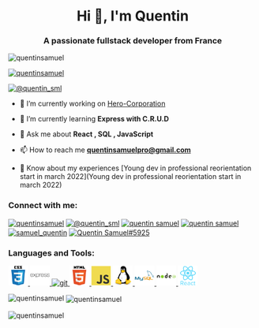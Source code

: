 <h1 align="center">Hi 👋, I'm Quentin</h1>
<h3 align="center">A passionate fullstack developer from France</h3>

<p align="left"> <img src="https://komarev.com/ghpvc/?username=quentinsamuel&label=Profile%20views&color=0e75b6&style=flat" alt="quentinsamuel" /> </p>

<p align="left"> <a href="https://github.com/ryo-ma/github-profile-trophy"><img src="https://github-profile-trophy.vercel.app/?username=quentinsamuel" alt="quentinsamuel" /></a> </p>

<p align="left"> <a href="https://twitter.com/@quentin_sml" target="blank"><img src="https://img.shields.io/twitter/follow/@quentin_sml?logo=twitter&style=for-the-badge" alt="@quentin_sml" /></a> </p>

- 🔭 I’m currently working on [Hero-Corporation](https://theodep.github.io/Hero-Corporation/)

- 🌱 I’m currently learning **Express with C.R.U.D**

- 💬 Ask me about **React , SQL , JavaScript**

- 📫 How to reach me **quentinsamuelpro@gmail.com**

- 📄 Know about my experiences [Young dev in professional reorientation start in march 2022](Young dev in professional reorientation start in march 2022)

<h3 align="left">Connect with me:</h3>
<p align="left">
<a href="https://codepen.io/quentinsamuel" target="blank"><img align="center" src="https://raw.githubusercontent.com/rahuldkjain/github-profile-readme-generator/master/src/images/icons/Social/codepen.svg" alt="quentinsamuel" height="30" width="40" /></a>
<a href="https://twitter.com/@quentin_sml" target="blank"><img align="center" src="https://raw.githubusercontent.com/rahuldkjain/github-profile-readme-generator/master/src/images/icons/Social/twitter.svg" alt="@quentin_sml" height="30" width="40" /></a>
<a href="https://linkedin.com/in/quentin samuel" target="blank"><img align="center" src="https://raw.githubusercontent.com/rahuldkjain/github-profile-readme-generator/master/src/images/icons/Social/linked-in-alt.svg" alt="quentin samuel" height="30" width="40" /></a>
<a href="https://codesandbox.com/quentin samuel" target="blank"><img align="center" src="https://raw.githubusercontent.com/rahuldkjain/github-profile-readme-generator/master/src/images/icons/Social/codesandbox.svg" alt="quentin samuel" height="30" width="40" /></a>
<a href="https://instagram.com/samuel_quentin" target="blank"><img align="center" src="https://raw.githubusercontent.com/rahuldkjain/github-profile-readme-generator/master/src/images/icons/Social/instagram.svg" alt="samuel_quentin" height="30" width="40" /></a>
<a href="https://discord.gg/Quentin Samuel#5925" target="blank"><img align="center" src="https://raw.githubusercontent.com/rahuldkjain/github-profile-readme-generator/master/src/images/icons/Social/discord.svg" alt="Quentin Samuel#5925" height="30" width="40" /></a>
</p>

<h3 align="left">Languages and Tools:</h3>
<p align="left"> <a href="https://www.w3schools.com/css/" target="_blank" rel="noreferrer"> <img src="https://raw.githubusercontent.com/devicons/devicon/master/icons/css3/css3-original-wordmark.svg" alt="css3" width="40" height="40"/> </a> <a href="https://expressjs.com" target="_blank" rel="noreferrer"> <img src="https://raw.githubusercontent.com/devicons/devicon/master/icons/express/express-original-wordmark.svg" alt="express" width="40" height="40"/> </a> <a href="https://git-scm.com/" target="_blank" rel="noreferrer"> <img src="https://www.vectorlogo.zone/logos/git-scm/git-scm-icon.svg" alt="git" width="40" height="40"/> </a> <a href="https://www.w3.org/html/" target="_blank" rel="noreferrer"> <img src="https://raw.githubusercontent.com/devicons/devicon/master/icons/html5/html5-original-wordmark.svg" alt="html5" width="40" height="40"/> </a> <a href="https://developer.mozilla.org/en-US/docs/Web/JavaScript" target="_blank" rel="noreferrer"> <img src="https://raw.githubusercontent.com/devicons/devicon/master/icons/javascript/javascript-original.svg" alt="javascript" width="40" height="40"/> </a> <a href="https://www.linux.org/" target="_blank" rel="noreferrer"> <img src="https://raw.githubusercontent.com/devicons/devicon/master/icons/linux/linux-original.svg" alt="linux" width="40" height="40"/> </a> <a href="https://www.mysql.com/" target="_blank" rel="noreferrer"> <img src="https://raw.githubusercontent.com/devicons/devicon/master/icons/mysql/mysql-original-wordmark.svg" alt="mysql" width="40" height="40"/> </a> <a href="https://nodejs.org" target="_blank" rel="noreferrer"> <img src="https://raw.githubusercontent.com/devicons/devicon/master/icons/nodejs/nodejs-original-wordmark.svg" alt="nodejs" width="40" height="40"/> </a> <a href="https://reactjs.org/" target="_blank" rel="noreferrer"> <img src="https://raw.githubusercontent.com/devicons/devicon/master/icons/react/react-original-wordmark.svg" alt="react" width="40" height="40"/> </a> </p>

<p><img align="left" src="https://github-readme-stats.vercel.app/api/top-langs?username=quentinsamuel&show_icons=true&locale=en&layout=compact" alt="quentinsamuel" /></p>

<p>&nbsp;<img align="center" src="https://github-readme-stats.vercel.app/api?username=quentinsamuel&show_icons=true&locale=en" alt="quentinsamuel" /></p>

<p><img align="center" src="https://github-readme-streak-stats.herokuapp.com/?user=quentinsamuel&" alt="quentinsamuel" /></p>

